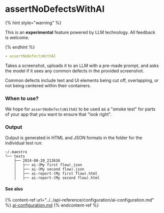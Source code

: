 # assertNoDefectsWithAI

{% hint style="warning" %}

This is an **experimental** feature powered by LLM technology. All feedback is
welcome.

{% endhint %}

```yaml
- assertNoDefectsWithAI
```

Takes a screenshot, uploads it to an LLM with a pre-made prompt, and asks the
model if it sees any common defects in the provided screenshot.

Common defects include text and UI elements being cut off, overlapping, or not
being centered within their containers.

### When to use?

We hope for `assertNoDefectsWithAI` to be used as a "smoke test" for parts of
your app that you want to ensure that "look right".

### Output

Output is generated in HTML and JSON formats in the folder for the individual
test run:

```
~/.maestro
└── tests
    ├── 2024-08-20_213616
    │   ├── ai-(My first flow).json
    │   ├── ai-(My second flow).json
    │   ├── ai-report-(My first flow).html
    │   ├── ai-report-(My second flow).html
```

#### See also

{% content-ref url="../../api-reference/configuration/ai-configuration.md" %}
[ai-configuration.md](../../api-reference/configuration/ai-configuration.md)
{% endcontent-ref %}
